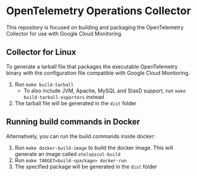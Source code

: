 # OpenTelemetry Operations Collector

This repository is focused on building and packaging the OpenTelemetry Collector for use with Google Cloud Monitoring.


## Collector for Linux

To generate a tarball file that packages the executable OpenTelemetry binary with the configuration file compatible with Google Cloud Monitoring.
1. Run `make build-tarball`
    - To also include JVM, Apache, MySQL and StasD support, run `make build-tarball-exporters` instead
2. The tarball file will be generated in the `dist` folder

## Running build commands in Docker

Alternatively, you can run the build commands inside docker:
1. Run `make docker-build-image` to build the docker image. This will generate an image called `otelopscol-build`
2. Run `make TARGET=build-<package> docker-run`
3. The specified package will be generated in the `dist` folder
